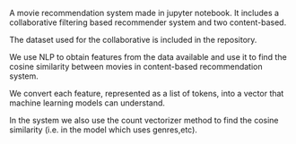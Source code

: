 A movie recommendation system made in jupyter notebook. It includes a collaborative filtering based recommender system and two content-based. 

The dataset used for the collaborative is included in the repository.

We use NLP to obtain features from the data available and use it to find the cosine similarity between movies in content-based recommendation system.

We convert each feature, represented as a list of tokens, into a vector that machine learning models can understand.

In the system we also use the count vectorizer method to find the cosine similarity (i.e. in the model which uses genres,etc).
